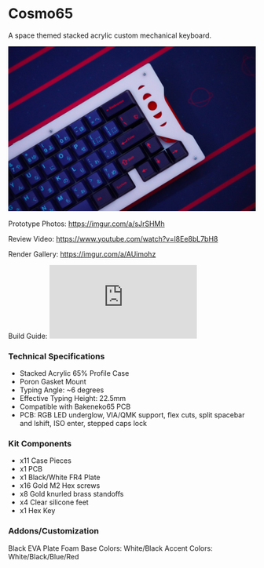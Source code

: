 # Cosmo65
A space themed stacked acrylic custom mechanical keyboard.

![alt text](https://github.com/fiction99/Cosmo65/blob/main/media/photo1.jpg)

Prototype Photos: https://imgur.com/a/sJrSHMh

Review Video: https://www.youtube.com/watch?v=l8Ee8bL7bH8

Render Gallery: https://imgur.com/a/AUimohz

Build Guide: ![alt text](https://github.com/fiction99/Cosmo65/blob/main/media/Cosmo65_Build_Guide.pdf)


### Technical Specifications ###

* Stacked Acrylic 65% Profile Case
* Poron Gasket Mount
* Typing Angle: ~6 degrees
* Effective Typing Height: 22.5mm
* Compatible with Bakeneko65 PCB
* PCB: RGB LED underglow, VIA/QMK support, flex cuts, split spacebar and lshift, ISO enter, stepped caps lock

  
### Kit Components ###
* x11 Case Pieces 
* x1 PCB
* x1 Black/White FR4 Plate
* x16 Gold M2 Hex screws
* x8 Gold knurled brass standoffs
* x4 Clear silicone feet
* x1 Hex Key

### Addons/Customization ### 
Black EVA Plate Foam
Base Colors: White/Black
Accent Colors: White/Black/Blue/Red
